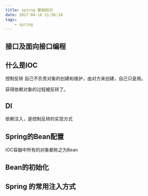 ```yaml
---
title: spirng 基础知识
date: 2017-04-16 11:56:24
tags:
    - spring
---
```



## 接口及面向接口编程


## 什么是IOC
控制反转
自己不负责对象的创建和维护，由对方来创建，自己只是用。

获得依赖对象的过程被反转了。

## DI
依赖注入，是控制反转的实现方式




## Spring的Bean配置
IOC容器中所有的对象都称之为Bean

## Bean的初始化
## Spring 的常用注入方式